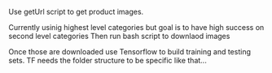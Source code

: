 Use getUrl script to get product images.

Currently usinig highest level categories but goal is to have high success on second level categories
Then run bash script to downlaod images

Once those are downloaded use Tensorflow to build training and testing sets.
TF needs the folder structure to be specific like that...
